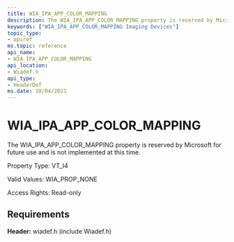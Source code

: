 ```yaml
---
title: WIA_IPA_APP_COLOR_MAPPING
description: The WIA_IPA_APP_COLOR_MAPPING property is reserved by Microsoft for future use and is not implemented at this time.
keywords: ["WIA_IPA_APP_COLOR_MAPPING Imaging Devices"]
topic_type:
- apiref
ms.topic: reference
api_name:
- WIA_IPA_APP_COLOR_MAPPING
api_location:
- Wiadef.h
api_type:
- HeaderDef
ms.date: 10/04/2021
---
```


# WIA_IPA_APP_COLOR_MAPPING

The WIA_IPA_APP_COLOR_MAPPING property is reserved by Microsoft for future use and is not implemented at this time.

Property Type: VT_I4

Valid Values: WIA_PROP_NONE

Access Rights: Read-only

## Requirements

**Header:** wiadef.h (include Wiadef.h)
